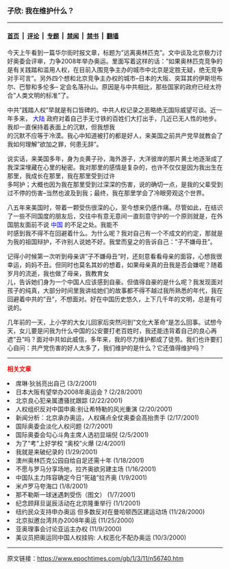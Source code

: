### 子欣: 我在维护什么？

---

#### [首页](../../../..?n56740) &nbsp;|&nbsp; [评论](../../../../../epoch-comment?n56740) &nbsp;|&nbsp; [专题](../../../../../epoch-special?n56740) &nbsp;|&nbsp; [禁闻](../../../../../epoch-news?n56740) &nbsp;|&nbsp; [禁书](../../../../../books?n56740) &nbsp;|&nbsp; [翻墙](https://github.com/gfw-breaker/nogfw/blob/master/README.md?n56740)


<div class="post_content" id="artbody" itemprop="articleBody">
 <!-- article content begin -->
 <p>
  今天上午看到一篇华尔街时报文章，标题为”远离奥林匹克”。文中谈及北京极力讨好奥委会评审，力争2008年举办奥运。里面写着这样的话：”如果奥林匹克竞争的是有关践踏和滥用人权，在目前入围竞争主办的城市中北京是定胜无疑，绝无竞争对手可言”。另外四个想和北京竞争主办权的城市–日本的大阪、突耳其的伊斯坦布尔、巴黎和多伦多– 定会名落孙山。原因是与中共相比，那些国家的政府已经太符合”人类文明的标准”了。
 </p>
 <p>
  中共”践踏人权”早就是有口皆碑的。中共人权记录之恶略绝无国际威望可谈。近一年多来，
  <ok href="http://www3.epochtimes.com/news/epochnews/main/2.html">
   <font color="blue">
    大陆
   </font>
  </ok>
  政府对着自己手无寸铁的百姓们大打出手，几近已无人性的地步。我却一直保持着表面上的沉默，但我想我
  <br/>
  的沉默不应等于冷漠。我心中知道被打的都是好人，来美国之前共产党早就教会了我如何理解”欲加之罪，何患无辞”。
 </p>
 <p>
  说实话，来美国多年，身为炎黄子孙，海外游子，大洋彼岸的那片黄土地逐渐成了我深深埋藏在心里的秘密。我对那里的感情是复杂的，也许不仅仅是因为我出生在那里，我成长在那里，我在那里受到过许
  <br/>
  多呵护；大概也因为我在那里受到过深深的伤害，说的确切一点，是我的父辈受到过不停的伤害–当然也波及到我；最终，我在那里学会了冷眼旁观这个世界。
 </p>
 <p>
  八五年来美国时，带着一颗受伤很深的心，至今想来仍感作痛。尽管如此，在结识了一些不同国度的朋友后，交往中有意无意间一直刻意守护的一个原则就是，在外国朋友面前不说
  <ok href="http://www3.epochtimes.com/news/epochnews/main/2.html">
   <font color="blue">
    中国
   </font>
  </ok>
  的不足之处。我能不
  <br/>
  时感到我不得不在回避着什么。为什么呢？我对自己有一个不成文的约定，那就是为我的祖国辩护，不许别人说她不好。我堂而皇之的告诉自己：”子不嫌母丑”。
 </p>
 <p>
  记得小时候第一次听到母亲讲”子不嫌母丑”时，还刻意看看母亲的面容，心想我很幸运，妈妈不丑。但同时也莫名其妙的想着，如果母亲真的丑我是否会嫌呢？随着岁月的流逝，我也做了母亲，我教育女
  <br/>
  儿，告诉她们身为一个中国人应该感到自豪。但值得自豪的是什么呢？我发现面对孩子的纯真，大部分时间里我讲给她们的故事都不得不越过我所熟悉的年代，我在回避着中共的”丑”，不想面对。好在中国历史悠久，上下几千年的文明，总是有可说的。
 </p>
 <p>
  几年前的一天，上小学的大女儿回家后突然问到”文化大革命”是怎么回事。试想今天，女儿要是问我为什么中国的公安要打老百姓时，我还能违背着自己的良心再遮”丑”吗？面对中共如此威信，多年来，我的尽力维护都成了徒劳。我们也许要扪心自问：共产党伤害的好人太多了，我们维护的是什么？它还值得维护吗？
 </p>
 <hr/>
 <p>
  <b>
   <font color="red">
    相关文章
   </font>
  </b>
  <br/>
 </p>
 <li>
  <ok href="http://epochtimes.com/news/epochnews/newscontent.asp?ID=53182" target="_blank">
   席琳‧狄翁亮出自己
  </ok>
  (3/2/2001)
  <li>
   <ok href="http://epochtimes.com/news/epochnews/newscontent.asp?ID=52664" target="_blank">
    日本大阪有望举办2008年奥运会 ?
   </ok>
   (2/28/2001)
   <li>
    <ok href="http://epochtimes.com/news/epochnews/newscontent.asp?ID=50089" target="_blank">
     北京良心犯亲属遭骚扰跟踪
    </ok>
    (2/22/2001)
    <li>
     <ok href="http://epochtimes.com/news/epochnews/newscontent.asp?ID=49433" target="_blank">
      人权组织反对中国申奥:别让希特勒的风光重演
     </ok>
     (2/20/2001)
     <li>
      <ok href="http://epochtimes.com/news/epochnews/newscontent.asp?ID=48462" target="_blank">
       新闻分析：北京承办奥运，人权痛点全仗奥委会高抬贵手
      </ok>
      (2/17/2001)
      <li>
       <ok href="http://epochtimes.com/news/epochnews/newscontent.asp?ID=44710" target="_blank">
        国际奥委会淡化人权问题
       </ok>
       (2/7/2001)
       <li>
        <ok href="http://epochtimes.com/news/epochnews/newscontent.asp?ID=43772" target="_blank">
         国际奥委会勾心斗角主席人选初显端倪
        </ok>
        (2/5/2001)
        <li>
         <ok href="http://epochtimes.com/news/epochnews/newscontent.asp?ID=43245" target="_blank">
          为了“考”上好学校 “奥校”火爆
         </ok>
         (2/4/2001)
         <li>
          <ok href="http://epochtimes.com/news/epochnews/newscontent.asp?ID=40573" target="_blank">
           我就是来破纪录的
          </ok>
          (1/29/2001)
          <li>
           <ok href="http://epochtimes.com/news/epochnews/newscontent.asp?ID=36684" target="_blank">
            澳州奥林匹克公园自给自足还需十年
           </ok>
           (1/18/2001)
           <li>
            <ok href="http://epochtimes.com/news/epochnews/newscontent.asp?ID=35322" target="_blank">
             不愿与罗马分享场地，拉齐奥欲另建主场
            </ok>
            (1/16/2001)
            <li>
             <ok href="http://epochtimes.com/news/epochnews/newscontent.asp?ID=31632" target="_blank">
              中国队主力阵容确定今日“死磕”拉齐奥
             </ok>
             (1/9/2001)
             <li>
              <ok href="http://epochtimes.com/news/epochnews/newscontent.asp?ID=31300" target="_blank">
               米卢罗马夸海口
              </ok>
              (1/8/2001)
              <li>
               <ok href="http://epochtimes.com/news/epochnews/newscontent.asp?ID=30900" target="_blank">
                那不勒斯一球迷遇刺受伤（图文）
               </ok>
               (1/7/2001)
               <li>
                <ok href="http://epochtimes.com/news/epochnews/newscontent.asp?ID=28607" target="_blank">
                 纪念顾拜旦诞辰活动在北京隆重举行
                </ok>
                (1/1/2001)
                <li>
                 <ok href="http://epochtimes.com/news/epochnews/newscontent.asp?ID=20792" target="_blank">
                  纽约民众支持申办奥运 但多数反对在曼哈顿西区建运动场
                 </ok>
                 (11/28/2000)
                 <li>
                  <ok href="http://epochtimes.com/news/epochnews/newscontent.asp?ID=20113" target="_blank">
                   北京拟邀台湾共办2008年奥运
                  </ok>
                  (11/25/2000)
                  <li>
                   <ok href="http://epochtimes.com/news/epochnews/newscontent.asp?ID=8678" target="_blank">
                    亚奥理事会讨论亚运主办权
                   </ok>
                   (11/9/2000)
                   <li>
                    <ok href="http://epochtimes.com/news/epochnews/newscontent.asp?ID=3738" target="_blank">
                     美议员把奥运同中国人权挂钩: 人权恶化不配办奥运
                    </ok>
                    (10/3/2000)
                    <br/>
                    <!-- article content end -->
                    <div id="below_article_ad">
                    </div>
                   </li>
                  </li>
                 </li>
                </li>
               </li>
              </li>
             </li>
            </li>
           </li>
          </li>
         </li>
        </li>
       </li>
      </li>
     </li>
    </li>
   </li>
  </li>
 </li>
</div>


---

原文链接：https://www.epochtimes.com/gb/1/3/11/n56740.htm